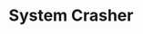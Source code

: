 ---
title: "System Crasher"
year: 2019
rating: 2.5
stars: "★★½"
rewatched: false
permalink: "system-crasher"
watched_on: 2020-08-03
---